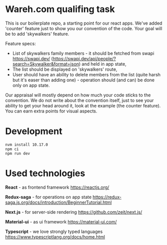 # Wareh.com qualifing task

This is our boilerplate repo, a starting point for our react apps. We've added 'counter' feature just to show you our convention of the code. Your goal will be to add 'skywalkers' feature. 

Feature specs:
  - List of skywalkers family members - it should be fetched from swapi https://swapi.dev/ (https://swapi.dev/api/people/?search=Skywalker&format=json) and held in app state,
  - The list should be displayed on 'skywalkers' route,
  - User should have an ability to delete members from the list (quite harsh but it's easer than adding one) - operation should (and can) be done only on app state.
 
Our appraisal will mostly depend on how much your code sticks to the convention. We do not write about the convention itself, just to see your ability to get your head around it, look at the example (the counter feature). You can earn extra points for visual aspects.

# Development

```
nvm install 10.17.0
npm ci
npm run dev
```

# Used technologies

**React** - as frontend framework
https://reactjs.org/

**Redux-saga** - for operations on app state
https://redux-saga.js.org/docs/introduction/BeginnerTutorial.html

**Next.js** - for server-side rendering
https://github.com/zeit/next.js/

**Material-ui** - as ui framework
https://material-ui.com/

**Typescript** - we love strongly typed languages
https://www.typescriptlang.org/docs/home.html
